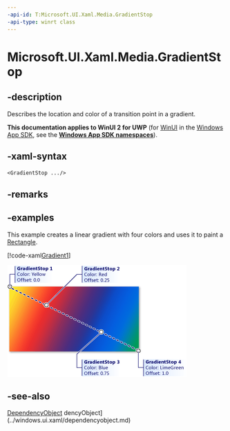 ```yaml
---
-api-id: T:Microsoft.UI.Xaml.Media.GradientStop
-api-type: winrt class
---
```


<!-- Class syntax.
public class GradientStop : Windows.UI.Xaml.DependencyObject, Windows.UI.Xaml.Media.IGradientStop
-->

# Microsoft.UI.Xaml.Media.GradientStop

## -description
Describes the location and color of a transition point in a gradient.

**This documentation applies to WinUI 2 for UWP** (for [WinUI](/windows/apps/winui/winui3/) in the [Windows App SDK](/windows/apps/windows-app-sdk/), see the **[Windows App SDK namespaces](/windows/windows-app-sdk/api/winrt/)**).

## -xaml-syntax
```xaml
<GradientStop .../>
```


## -remarks

## -examples
This example creates a linear gradient with four colors and uses it to paint a [Rectangle](../microsoft.ui.xaml.shapes/rectangle.md).



[!code-xaml[Gradient1](../microsoft.ui.xaml.media/code/Gradients/csharp/Page.xaml#SnippetGradient1)]

<img src="images/graphicsmm_4gradientstops.png" alt="Image of example results with gradient stops" />

## -see-also
[DependencyObject](../microsoft.ui.xaml/dependencyobject.md)
dencyObject](../windows.ui.xaml/dependencyobject.md)
